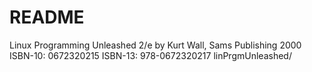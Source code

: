 # README

Linux Programming Unleashed 2/e 
by Kurt Wall, 
Sams Publishing 2000
ISBN-10: 0672320215
ISBN-13: 978-0672320217
linPrgmUnleashed/






